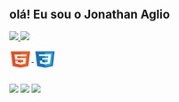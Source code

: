 ## olá! Eu sou o Jonathan Aglio

<div>
  <a href="https://github.com/Jonathan-Aglio">
    <img height="175em" src="https://github-readme-stats.vercel.app/api?username=Jonathan-Aglio&show_icons=true&theme=github_dark"/>
    <img heigth="170em" src="https://github-readme-stats.vercel.app/api/top-langs/?username=Jonathan-Aglio&layout-compact&hide_progress=true&theme=github_dark"/>
</div>
    
<div style="display: inline_block"><br>
  <img align="center" alt="Rafa-HTML" height="30" width="40" src="https://raw.githubusercontent.com/devicons/devicon/master/icons/html5/html5-original.svg">
  <img align="center" alt="Rafa-CSS" height="30" width="40" src="https://raw.githubusercontent.com/devicons/devicon/master/icons/css3/css3-original.svg">
</div>

  ##

<div>
   <a href="https://www.instagram.com/jonathan_aglio/" target="_blank"><img src="https://img.shields.io/badge/-Instagram-%23E4405F?style=for-the-badge&logo=instagram&logoColor=white" target="_blank"></a>
   <a href = "https://mail.google.com/mail/u/0/#inbox?compose=CllgCJZXhMTrXBBgmPJmfFKqXfVdZXLlbfWVTPwbCTPhnQgbHMdQCSDhPSrrbbGhsJWGxrqTKNB"><img src="https://img.shields.io/badge/-Gmail-%23333?style=for-the-badge&logo=gmail&logoColor=white" target="_blank"></a>
  <a href="https://www.linkedin.com/in/jonathan-aglio-54ba25256/" target="_blank"><img src="https://img.shields.io/badge/-LinkedIn-%230077B5?style=for-the-badge&logo=linkedin&logoColor=white" target="_blank"></a>
</div>
    
